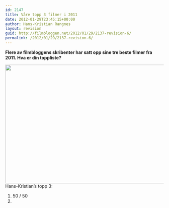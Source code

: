```yaml
---
id: 2147
title: Våre topp 3 filmer i 2011
date: 2012-01-29T23:45:15+00:00
author: Hans-Kristian Rangnes
layout: revision
guid: http://filmbloggen.net/2012/01/29/2137-revision-6/
permalink: /2012/01/29/2137-revision-6/
---
```

**Flere av filmbloggens skribenter har satt opp sine tre beste filmer fra 2011. Hva er din toppliste?**<!--more-->

  
<a href="http://filmbloggen.net/?attachment_id=2139" rel="attachment wp-att-2139"><img class="alignnone size-large wp-image-2139" src="http://filmbloggen.net/wp-content/uploads//2012/01/topp3-test1-620x377.jpg" alt="" width="620" height="377" /></a>  
Hans-Kristian&#8217;s topp 3:  
1. 50 / 50  
2.